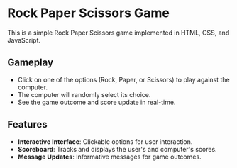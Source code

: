  # Rock Paper Scissors Game

This is a simple Rock Paper Scissors game implemented in HTML, CSS, and JavaScript.

## Gameplay
- Click on one of the options (Rock, Paper, or Scissors) to play against the computer.
- The computer will randomly select its choice.
- See the game outcome and score update in real-time.

## Features
- **Interactive Interface**: Clickable options for user interaction.
- **Scoreboard**: Tracks and displays the user's and computer's scores.
- **Message Updates**: Informative messages for game outcomes.
